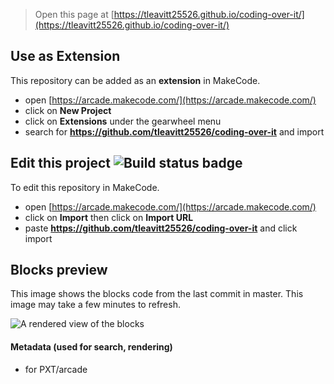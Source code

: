  


> Open this page at [https://tleavitt25526.github.io/coding-over-it/](https://tleavitt25526.github.io/coding-over-it/)

## Use as Extension

This repository can be added as an **extension** in MakeCode.

* open [https://arcade.makecode.com/](https://arcade.makecode.com/)
* click on **New Project**
* click on **Extensions** under the gearwheel menu
* search for **https://github.com/tleavitt25526/coding-over-it** and import

## Edit this project ![Build status badge](https://github.com/tleavitt25526/coding-over-it/workflows/MakeCode/badge.svg)

To edit this repository in MakeCode.

* open [https://arcade.makecode.com/](https://arcade.makecode.com/)
* click on **Import** then click on **Import URL**
* paste **https://github.com/tleavitt25526/coding-over-it** and click import

## Blocks preview

This image shows the blocks code from the last commit in master.
This image may take a few minutes to refresh.

![A rendered view of the blocks](https://github.com/tleavitt25526/coding-over-it/raw/master/.github/makecode/blocks.png)

#### Metadata (used for search, rendering)

* for PXT/arcade
<script src="https://makecode.com/gh-pages-embed.js"></script><script>makeCodeRender("{{ site.makecode.home_url }}", "{{ site.github.owner_name }}/{{ site.github.repository_name }}");</script>
